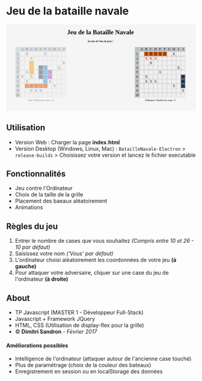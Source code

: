 # Jeu de la bataille navale

![Capture d'écran](./screenshot_bataille_navale.png)

## Utilisation
- Version Web : Charger la page **index.html**
- Version Desktop (Windows, Linux, Mac) : `BatailleNavale-Electron` > `release-builds` > Choisissez votre version et lancez le fichier executable

## Fonctionnalités
- Jeu contre l'Ordinateur
- Choix de la taille de la grille
- Placement des baeaux aléatoirement
- Animations

## Règles du jeu
1. Entrer le nombre de cases que vous souhaitez _(Compris entre 10 et 26 - 10 par défaut)_
2. Saisissez votre nom _('Vous' par défaut)_
3. L'ordinateur choisi aléatoirement les coordonnées de votre jeu **(à gauche)**
4. Pour attaquer votre adversaire, cliquer sur une case du jeu de l'ordinateur **(à droite)**

## About
- TP Javascript (MASTER 1 - Développeur Full-Stack)
- Javascript + Framework JQuery
- HTML, CSS (Utilisation de display-flex pour la grille)
- © **Dimitri Sandron** - _Février 2017_

#### Améliorations possibles
- Intelligence de l'ordinateur (attaquer autour de l'ancienne case touché)
- Plus de paramétrage (choix de la couleur des bateaux)
- Enregistrement en session ou en localStorage des données
